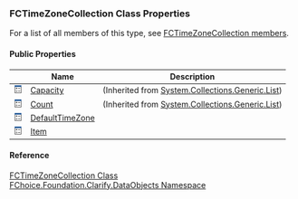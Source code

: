 ﻿### FCTimeZoneCollection Class Properties

For a list of all members of this type, see [FCTimeZoneCollection members](fcSDK~FChoice.Foundation.Clarify.DataObjects.FCTimeZoneCollection_members.md).

#### Public Properties

|   | Name | Description |
| --- | --- | --- |
| ![Public Property](dotnetimages/publicProperty.png) | [Capacity](#) | (Inherited from [System.Collections.Generic.List<FCTimeZone>](#)) |
| ![Public Property](dotnetimages/publicProperty.png) | [Count](#) | (Inherited from [System.Collections.Generic.List<FCTimeZone>](#)) |
| ![Public Property](dotnetimages/publicProperty.png) | [DefaultTimeZone](fcSDK~FChoice.Foundation.Clarify.DataObjects.FCTimeZoneCollection~DefaultTimeZone.md) |   |
| ![Public Property](dotnetimages/publicProperty.png) | [Item](fcSDK~FChoice.Foundation.Clarify.DataObjects.FCTimeZoneCollection~Item.md) |   |





#### Reference

[FCTimeZoneCollection Class](fcSDK~FChoice.Foundation.Clarify.DataObjects.FCTimeZoneCollection.md)  
[FChoice.Foundation.Clarify.DataObjects Namespace](fcSDK~FChoice.Foundation.Clarify.DataObjects_namespace.md)